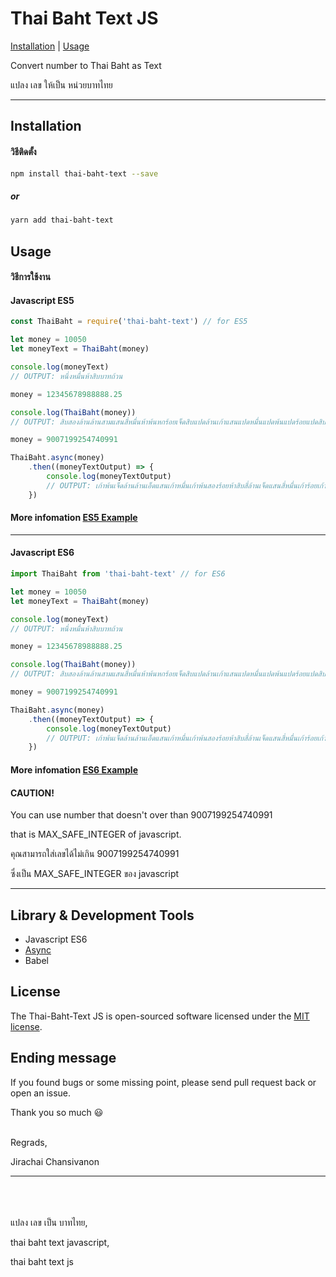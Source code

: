 # Thai Baht Text JS
[Installation](https://github.com/antronic/thai-baht-text-js#installation) | [Usage](https://github.com/antronic/thai-baht-text-js#usage)

Convert number to Thai Baht as Text

แปลง เลข ให้เป็น หน่วยบาทไทย

___
## Installation
#### วิธีติดตั้ง
```bash
npm install thai-baht-text --save
```
##### or
```bash
yarn add thai-baht-text
```


## Usage
#### วิธีการใช้งาน

#### Javascript ES5

```javascript
const ThaiBaht = require('thai-baht-text') // for ES5

let money = 10050
let moneyText = ThaiBaht(money)

console.log(moneyText)
// OUTPUT: หนึ่งหมื่นห้าสิบบาทถ้วน

money = 12345678988888.25

console.log(ThaiBaht(money))
// OUTPUT: สิบสองล้านล้านสามแสนสี่หมื่นห้าพ้นหกร้อยเจ็ดสิบแปดล้านเก้าแสนแปดหมื่นแปดพ้นแปดร้อยแปดสิบแปดบาทยี่สิบห้าสตางค์

money = 9007199254740991

ThaiBaht.async(money)
	.then((moneyTextOutput) => {
		console.log(moneyTextOutput)
		// OUTPUT: เก้าพ้นเจ็ดล้านล้านเอ็ดแสนเก้าหมื่นเก้าพ้นสองร้อยห้าสิบสี่ล้านเจ็ดแสนสี่หมื่นเก้าร้อยเก้าสิบเอ็ดบาทถ้วน
	})
```
#### More infomation [ES5 Example](https://github.com/antronic/thai-baht-text-js/blob/master/example/example_es5.js)
___

#### Javascript ES6

```javascript
import ThaiBaht from 'thai-baht-text' // for ES6

let money = 10050
let moneyText = ThaiBaht(money)

console.log(moneyText)
// OUTPUT: หนึ่งหมื่นห้าสิบบาทถ้วน

money = 12345678988888.25

console.log(ThaiBaht(money))
// OUTPUT: สิบสองล้านล้านสามแสนสี่หมื่นห้าพ้นหกร้อยเจ็ดสิบแปดล้านเก้าแสนแปดหมื่นแปดพ้นแปดร้อยแปดสิบแปดบาทยี่สิบห้าสตางค์

money = 9007199254740991

ThaiBaht.async(money)
	.then((moneyTextOutput) => {
		console.log(moneyTextOutput)
		// OUTPUT: เก้าพ้นเจ็ดล้านล้านเอ็ดแสนเก้าหมื่นเก้าพ้นสองร้อยห้าสิบสี่ล้านเจ็ดแสนสี่หมื่นเก้าร้อยเก้าสิบเอ็ดบาทถ้วน
	})
```
#### More infomation [ES6 Example](https://github.com/antronic/thai-baht-text-js/blob/master/example/example_es6.js)

#### **CAUTION!**

You can use number that doesn't over than 9007199254740991

that is MAX_SAFE_INTEGER of javascript.

คุณสามารถใส่เลขได้ไม่เกิน 9007199254740991

ซึ่งเป็น MAX_SAFE_INTEGER ของ javascript
___
## Library & Development Tools
* Javascript ES6
* [Async](https://github.com/caolan/async)
* Babel

## License
The Thai-Baht-Text JS is open-sourced software licensed under the [MIT license](https://opensource.org/licenses/MIT).

## Ending message
If you found bugs or some missing point, please send pull request back or open an issue.

Thank you so much 😃
<br /><br />

Regrads,

Jirachai Chansivanon
___
<br /><br /><br />
แปลง เลข เป็น บาทไทย, 

thai baht text javascript,

thai baht text js
